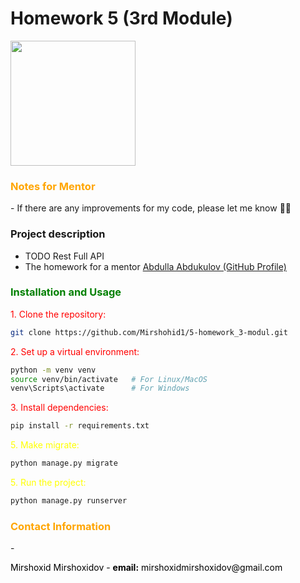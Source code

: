 # Homework 5 (3rd Module)
<img src="https://avatars.mds.yandex.net/i?id=fb01ee68b66f297d818d4d02252d179e33a78d9f-11547768-images-thumbs&n=13" width="200">

<h3 style="color:orange;">Notes for Mentor</h3>
- If there are any improvements for my code, please let me know 🙏🏻

### Project description
- TODO Rest Full API
- The homework for a mentor <a href="https://github.com/abdullaabdukulov">Abdulla Abdukulov (GitHub Profile)</a>

<h3 style="color:green;">Installation and Usage</h3>
<p style="color:red;">1. Clone the repository:</p>

```bash
git clone https://github.com/Mirshohid1/5-homework_3-modul.git
```
<p style="color:red;"></p>
<p style="color:red;">2. Set up a virtual environment:</p>

```bash
python -m venv venv
source venv/bin/activate   # For Linux/MacOS
venv\Scripts\activate      # For Windows
```

<p style="color:red;">3. Install dependencies:</p>

```bash
pip install -r requirements.txt
```

<p style="color:yellow;">5. Make migrate:</p>

```bash
python manage.py migrate
```

<p style="color:yellow;">5. Run the project:</p>

```bash
python manage.py runserver
```

<h3 style="color:orange;">Contact Information</h3>
- <p style="color:black;">Mirshoxid Mirshoxidov - <b>email:</b> mirshoxidmirshoxidov@gmail.com</p>
